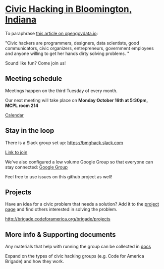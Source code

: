 # [Civic Hacking in Bloomington, Indiana](https://bmghack.github.io/civic-hacking/)

To paraphrase [this article on opengovdata.io](https://opengovdata.io/2014/civic-hacking/):

"Civic hackers are programmers, designers, data scientists, good communicators, civic organizers, entrepreneurs, government employees and anyone willing to get her hands dirty solving problems. "

Sound like fun? Come join us!

## Meeting schedule

Meetings happen on the third Tuesday of every month. 

Our next meeting will take place on **Monday October 16th at 5:30pm, MCPL room 214**

[Calendar](https://calendar.google.com/calendar/embed?src=bloomington.in.gov_3e0ug3iakbapl022s13ttgn1o8%40group.calendar.google.com&ctz=America/New_York)

## Stay in the loop

There is a Slack group set up: https://bmghack.slack.com

[Link to join](https://join.slack.com/t/bmghack/shared_invite/MjI4MTgwNTEzNDMxLTE1MDI4MzU1OTEtZTNkY2ZmMDEzNQ)

We've also configured a low volume Google Group so that everyone can stay connected: [Google Group](https://groups.google.com/a/bloomington.in.gov/forum/#!forum/civic-hacking)

Feel free to use issues on this github project as well!

## Projects

Have an idea for a civic problem that needs a solution? Add it to the [project page](https://github.com/BMGhack/civic-hacking/wiki) and find others interested in solving the problem.

http://brigade.codeforamerica.org/brigade/projects

## More info & Supporting documents

Any materials that help with running the group can be collected in [docs](/docs)

Expand on the types of civic hacking groups (e.g. Code for America Brigade) and how they work.

